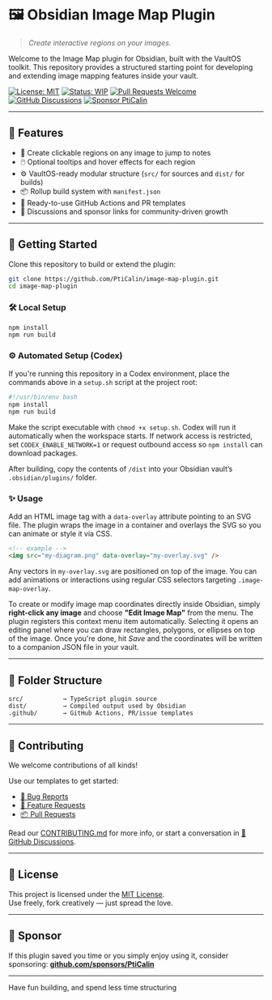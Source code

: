 # 🖼️ Obsidian Image Map Plugin

> _Create interactive regions on your images._

Welcome to the Image Map plugin for Obsidian, built with the VaultOS toolkit.
This repository provides a structured starting point for developing and extending
image mapping features inside your vault.

[![License: MIT](https://img.shields.io/badge/License-MIT-green.svg)](LICENSE)
[![Status: WIP](https://img.shields.io/badge/status-WIP-yellow.svg)](WIP)
[![Pull Requests Welcome](https://img.shields.io/badge/PRs-welcome-brightgreen.svg)](./.github/PULL_REQUEST_TEMPLATE.md)
[![GitHub Discussions](https://img.shields.io/badge/💬-Discussions-blueviolet?logo=github)](https://github.com/PtiCalin/image-map-plugin/discussions)
[![Sponsor PtiCalin](https://img.shields.io/badge/Sponsor-💖-f06292.svg?logo=githubsponsors)](https://github.com/sponsors/PtiCalin)

---

## 🧰 Features

- 🔗 Create clickable regions on any image to jump to notes
- 🖱️ Optional tooltips and hover effects for each region
- ⚙️ VaultOS-ready modular structure (`src/` for sources and `dist/` for builds)
- 📦 Rollup build system with `manifest.json`
- 📁 Ready-to-use GitHub Actions and PR templates
- 💬 Discussions and sponsor links for community-driven growth

---

## 🚀 Getting Started

Clone this repository to build or extend the plugin:

```bash
git clone https://github.com/PtiCalin/image-map-plugin.git
cd image-map-plugin
```

### 🛠 Local Setup

```bash
npm install
npm run build
```

### ⚙️ Automated Setup (Codex)

If you're running this repository in a Codex environment, place the commands
above in a `setup.sh` script at the project root:

```bash
#!/usr/bin/env bash
npm install
npm run build
```

Make the script executable with `chmod +x setup.sh`. Codex will run it
automatically when the workspace starts. If network access is restricted,
set `CODEX_ENABLE_NETWORK=1` or request outbound access so `npm install` can
download packages.

After building, copy the contents of `/dist` into your Obsidian vault’s `.obsidian/plugins/` folder.

### ✨ Usage

Add an HTML image tag with a `data-overlay` attribute pointing to an SVG file. The plugin wraps the image in a container and overlays the SVG so you can animate or style it via CSS.

```markdown
<!-- example -->
<img src="my-diagram.png" data-overlay="my-overlay.svg" />
```

Any vectors in `my-overlay.svg` are positioned on top of the image. You can add animations or interactions using regular CSS selectors targeting `.image-map-overlay`.

To create or modify image map coordinates directly inside Obsidian, simply **right-click any image** and choose **"Edit Image Map"** from the menu. The plugin registers this context menu item automatically. Selecting it opens an editing panel where you can draw rectangles, polygons, or ellipses on top of the image. Once you're done, hit *Save* and the coordinates will be written to a companion JSON file in your vault.

---

## 🧱 Folder Structure

```plaintext
src/           → TypeScript plugin source
dist/          → Compiled output used by Obsidian
.github/       → GitHub Actions, PR/issue templates
```

---

## 🤝 Contributing

We welcome contributions of all kinds!

Use our templates to get started:

- [🐛 Bug Reports](./.github/ISSUE_TEMPLATE/bug.yml)
- [🌟 Feature Requests](./.github/ISSUE_TEMPLATE/feature-request.yml)
- [📦 Pull Requests](./.github/PULL_REQUEST_TEMPLATE.md)

Read our [CONTRIBUTING.md](CONTRIBUTING.md) for more info, or start a conversation in [💬 GitHub Discussions](https://github.com/PtiCalin/image-map-plugin/discussions).

---

## 📜 License

This project is licensed under the [MIT License](LICENSE).  
Use freely, fork creatively — just spread the love.

---

## 💌 Sponsor

If this plugin saved you time or you simply enjoy using it, consider sponsoring:
[**github.com/sponsors/PtiCalin**](https://github.com/sponsors/PtiCalin)

---

Have fun building, and spend less time structuring
